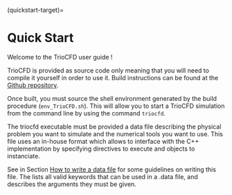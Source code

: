 (quickstart-target)=
# Quick Start

Welcome to the TrioCFD user guide !

TrioCFD is provided as source code only meaning that you will need to compile it yourself in order to use it. 
Build instructions can be found at the [Github repository](https://github.com/cea-trust-platform/TrioCFD-code).

Once built, you must source the shell environment generated by the build procedure (`env_TrioCFD.sh`).
This will allow you to start a TrioCFD simulation from the command line by using the command `triocfd`.

The triocfd executable must be provided a data file describing the physical problem you want to simulate and the numerical tools you want to use. This file uses an in-house format which allows to interface with the C++ implementation by specifying directives to execute and objects to instanciate.

See in Section [How to write a data file](./howto/index) for some guidelines on writing this file. The [](keywords-target) lists all valid keywords that can be used in a .data file, and describes the arguments they must be given.